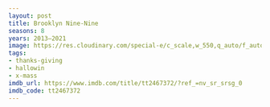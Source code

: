 ```yaml
---
layout: post
title: Brooklyn Nine-Nine
seasons: 8
years: 2013–2021
image: https://res.cloudinary.com/special-e/c_scale,w_550,q_auto/f_auto/Series%20posters/Brooklyn_Nine-Nine.png
tags:
- thanks-giving
- hallowin
- x-mass
imdb_url: https://www.imdb.com/title/tt2467372/?ref_=nv_sr_srsg_0
imdb_code: tt2467372
---
```

